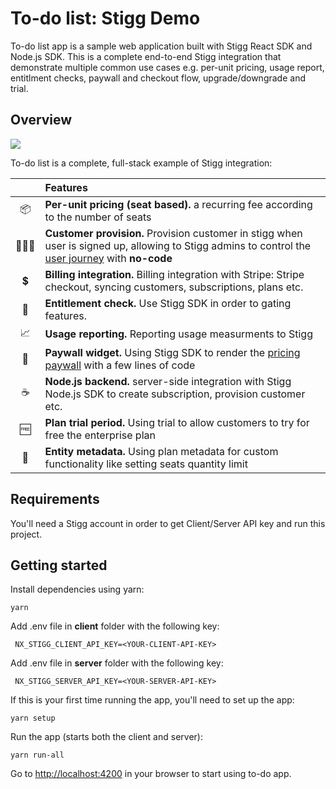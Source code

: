 

# To-do list: Stigg Demo

To-do list app is a sample web application built with Stigg React SDK and Node.js SDK.
This is a complete end-to-end Stigg integration that demonstrate multiple common use cases e.g. per-unit pricing, usage report, entitlment checks, paywall and checkout flow, upgrade/downgrade and trial.

## Overview
<p>
  <img src="https://user-images.githubusercontent.com/17930663/193017919-b0eb364b-a57b-41f4-85a9-91ca50b08448.png" />
</p>

To-do list is a complete, full-stack example of Stigg integration:

|     |Features
:---: | :---
📦|**Per-unit pricing (seat based).** a recurring fee according to the number of seats
🙎🏻‍♂️ |**Customer provision.** Provision customer in stigg when user is signed up, allowing to Stigg admins to control the [user journey](https://docs.stigg.io/docs/products#defining-the-customer-journey) with **no-code**
💲| **Billing integration.** Billing integration with Stripe: Stripe checkout, syncing customers, subscriptions, plans etc.
🧱| **Entitlement check.** Use Stigg SDK in order to gating features.
📈|**Usage reporting.** Reporting usage measurments to Stigg
💸|**Paywall widget.** Using Stigg SDK to render the [pricing paywall](https://docs.stigg.io/docs/react-sdk#rendering-pricing-plans) with a few lines of code
☕️|**Node.js backend.** server-side integration with Stigg Node.js SDK to create subscription, provision customer etc.
🆓|**Plan trial period.** Using trial to allow customers to try for free the enterprise plan
🔖|**Entity metadata.** Using plan metadata for custom functionality like setting seats quantity limit

## Requirements

You'll need a Stigg account in order to get Client/Server API key and run this project.

## Getting started

Install dependencies using yarn:
```
yarn
```

Add .env file in **client** folder with the following key:
```
 NX_STIGG_CLIENT_API_KEY=<YOUR-CLIENT-API-KEY>
```
Add .env file in **server** folder with the following key:
```
 NX_STIGG_SERVER_API_KEY=<YOUR-SERVER-API-KEY>
```

If this is your first time running the app, you'll need to set up the app:
```
yarn setup
```

Run the app (starts both the client and server):
```
yarn run-all
```
Go to [http://localhost:4200](http://localhost:4200) in your browser to start using to-do app.
